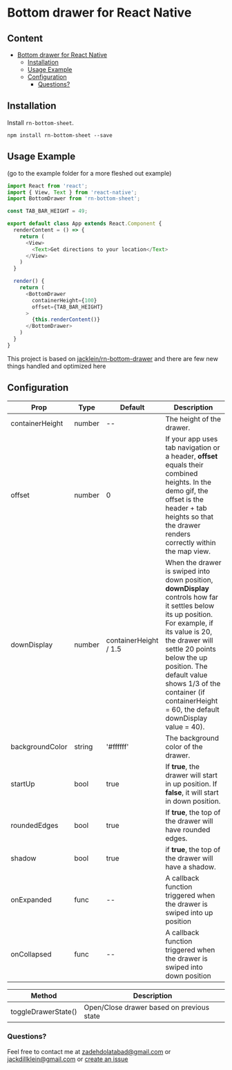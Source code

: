 # Bottom drawer for React Native

## Content

- [Bottom drawer for React Native](#bottom-drawer-for-react-native)
  - [Installation](#installation)
  - [Usage Example](#usage-example)
  - [Configuration](#configuration)
    - [Questions?](#questions)

## Installation

Install `rn-bottom-sheet`.

```
npm install rn-bottom-sheet --save
```

## Usage Example
(go to the example folder for a more fleshed out example)

```javascript
import React from 'react';
import { View, Text } from 'react-native';
import BottomDrawer from 'rn-bottom-sheet';

const TAB_BAR_HEIGHT = 49;

export default class App extends React.Component {
  renderContent = () => {
    return (
      <View>
        <Text>Get directions to your location</Text>
      </View>
    )
  }

  render() {
    return (
      <BottomDrawer
        containerHeight={100}
        offset={TAB_BAR_HEIGHT}
      >
        {this.renderContent()}
      </BottomDrawer>
    )
  }
}

```
This project is based on [jacklein/rn-bottom-drawer](https://github.com/jacklein/rn-bottom-drawer/) and there are few new things handled and optimized here

## Configuration

| Prop | Type | Default | Description |
| ---- | ---- | ----| ---- |
| containerHeight | number | -- | The height of the drawer. | 
| offset | number | 0 | If your app uses tab navigation or a header, **offset** equals their combined heights. In the demo gif, the offset is the header + tab heights so that the drawer renders correctly within the map view. |
| downDisplay | number | containerHeight / 1.5 | When the drawer is swiped into down position, **downDisplay** controls how far it settles below its up position. For example, if its value is 20, the drawer will settle 20 points below the up position. The default value shows 1/3 of the container (if containerHeight = 60, the default downDisplay value = 40). |
| backgroundColor | string | '#ffffff' | The background color of the drawer. |
| startUp | bool | true | If **true**, the drawer will start in up position. If **false**, it will start in down position. |
| roundedEdges | bool | true | If **true**, the top of the drawer will have rounded edges. |
| shadow | bool | true | if **true**, the top of the drawer will have a shadow. |
| onExpanded | func | -- | A callback function triggered when the drawer is swiped into up position |
| onCollapsed | func | -- | A callback function triggered when the drawer is swiped into down position |    
    

| Method  | Description |
| ---- | ---- |
| toggleDrawerState() | Open/Close drawer based on previous state   |
### Questions?
Feel free to contact me at [zadehdolatabad@gmail.com](mailto:zadehdolatabad@gmail.com) or [jackdillklein@gmail.com](mailto:jackdillklein@gmail.com) or [create an issue](https://github.com/matinzd/rn-bottom-sheet/issues/new)   
